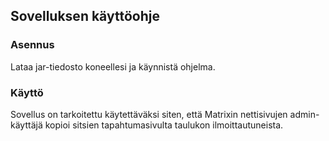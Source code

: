 ## Sovelluksen käyttöohje ##

### Asennus ###

Lataa jar-tiedosto koneellesi ja käynnistä ohjelma.


### Käyttö ###

Sovellus on tarkoitettu käytettäväksi siten, että Matrixin nettisivujen admin-käyttäjä kopioi sitsien tapahtumasivulta taulukon ilmoittautuneista. 
